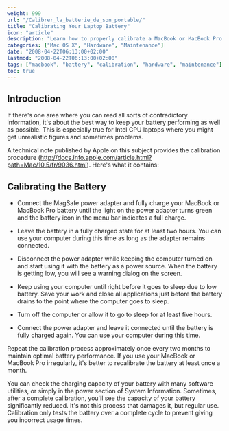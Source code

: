```yaml
---
weight: 999
url: "/Calibrer_la_batterie_de_son_portable/"
title: "Calibrating Your Laptop Battery"
icon: "article"
description: "Learn how to properly calibrate a MacBook or MacBook Pro battery to maintain optimal performance and accurate battery life indicators."
categories: ["Mac OS X", "Hardware", "Maintenance"]
date: "2008-04-22T06:13:00+02:00"
lastmod: "2008-04-22T06:13:00+02:00"
tags: ["macbook", "battery", "calibration", "hardware", "maintenance"]
toc: true
---
```


## Introduction

If there's one area where you can read all sorts of contradictory information, it's about the best way to keep your battery performing as well as possible. This is especially true for Intel CPU laptops where you might get unrealistic figures and sometimes problems.

A technical note published by Apple on this subject provides the calibration procedure (http://docs.info.apple.com/article.html?path=Mac/10.5/fr/9036.html). Here's what it contains:

## Calibrating the Battery

* Connect the MagSafe power adapter and fully charge your MacBook or MacBook Pro battery until the light on the power adapter turns green and the battery icon in the menu bar indicates a full charge.

* Leave the battery in a fully charged state for at least two hours. You can use your computer during this time as long as the adapter remains connected.

* Disconnect the power adapter while keeping the computer turned on and start using it with the battery as a power source. When the battery is getting low, you will see a warning dialog on the screen.

* Keep using your computer until right before it goes to sleep due to low battery. Save your work and close all applications just before the battery drains to the point where the computer goes to sleep.

* Turn off the computer or allow it to go to sleep for at least five hours.

* Connect the power adapter and leave it connected until the battery is fully charged again. You can use your computer during this time.

Repeat the calibration process approximately once every two months to maintain optimal battery performance. If you use your MacBook or MacBook Pro irregularly, it's better to recalibrate the battery at least once a month.

You can check the charging capacity of your battery with many software utilities, or simply in the power section of System Information. Sometimes, after a complete calibration, you'll see the capacity of your battery significantly reduced. It's not this process that damages it, but regular use. Calibration only tests the battery over a complete cycle to prevent giving you incorrect usage times.
